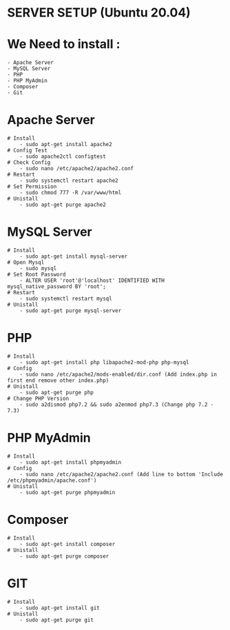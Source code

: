 **SERVER SETUP (Ubuntu 20.04)**
===============================
# We Need to install :
	- Apache Server
	- MySQL Server
	- PHP
	- PHP MyAdmin
	- Composer
	- Git

# Apache Server
	# Install
		- sudo apt-get install apache2
	# Config Test
		- sudo apache2ctl configtest
	# Check Config
		- sudo nano /etc/apache2/apache2.conf
	# Restart
		- sudo systemctl restart apache2
	# Set Permission
		- sudo chmod 777 -R /var/www/html
	# Unistall
		- sudo apt-get purge apache2

# MySQL Server
	# Install
		- sudo apt-get install mysql-server
	# Open Mysql
		- sudo mysql
	# Set Root Password
		- ALTER USER 'root'@'localhost' IDENTIFIED WITH mysql_native_password BY 'root';
	# Restart
		- sudo systemctl restart mysql
	# Unistall
		- sudo apt-get purge mysql-server

# PHP
	# Install
		- sudo apt-get install php libapache2-mod-php php-mysql
	# Config
		- sudo nano /etc/apache2/mods-enabled/dir.conf (Add index.php in first end remove other index.php)
	# Unistall
		- sudo apt-get purge php
	# Change PHP Version
		- sudo a2dismod php7.2 && sudo a2enmod php7.3 (Change php 7.2 - 7.3)

# PHP MyAdmin
	# Install
		- sudo apt-get install phpmyadmin
	# Config
		- sudo nano /etc/apache2/apache2.conf (Add line to bottom 'Include /etc/phpmyadmin/apache.conf')
	# Unistall
		- sudo apt-get purge phpmyadmin

# Composer
	# Install
		- sudo apt-get install composer
	# Unistall
		- sudo apt-get purge composer

# GIT
	# Install
		- sudo apt-get install git
	# Unistall
		- sudo apt-get purge git
